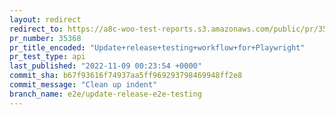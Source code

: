 ```yaml
---
layout: redirect
redirect_to: https://a8c-woo-test-reports.s3.amazonaws.com/public/pr/35368/api/index.html
pr_number: 35368
pr_title_encoded: "Update+release+testing+workflow+for+Playwright"
pr_test_type: api
last_published: "2022-11-09 00:23:54 +0000"
commit_sha: b67f93616f74937aa5ff969293798469948ff2e8
commit_message: "Clean up indent"
branch_name: e2e/update-release-e2e-testing
---
```

